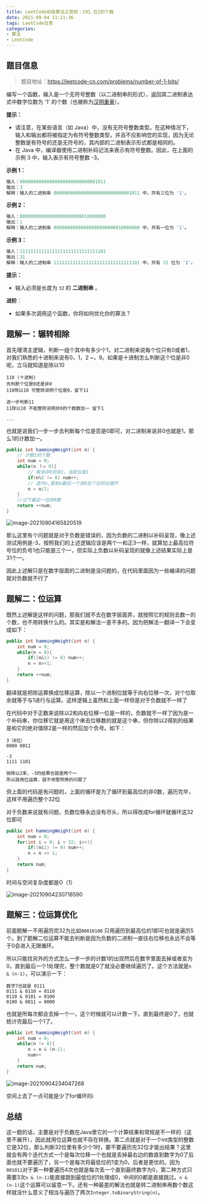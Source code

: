 ```yaml
---
title: LeetCode初级算法之其他：191.位1的个数
date: 2021-09-04 11:21:36
tags: LeetCode日常
categories: 
- 算法
- LeetCode
---
```


## 题目信息

> 题目地址：https://leetcode-cn.com/problems/number-of-1-bits/

编写一个函数，输入是一个无符号整数（以二进制串的形式），返回其二进制表达式中数字位数为 '1' 的个数（也被称为[汉明重量](https://baike.baidu.com/item/汉明重量)）。

**提示：**

* 请注意，在某些语言（如 Java）中，没有无符号整数类型。在这种情况下，输入和输出都将被指定为有符号整数类型，并且不应影响您的实现，因为无论整数是有符号的还是无符号的，其内部的二进制表示形式都是相同的。
* 在 Java 中，编译器使用二进制补码记法来表示有符号整数。因此，在上面的 示例 3 中，输入表示有符号整数 -3。

**示例 1：**

```java
输入：00000000000000000000000000001011
输出：3
解释：输入的二进制串 00000000000000000000000000001011 中，共有三位为 '1'。
```

**示例 2：**

```java
输入：00000000000000000000000010000000
输出：1
解释：输入的二进制串 00000000000000000000000010000000 中，共有一位为 '1'。
```

**示例 3：**

```java
输入：11111111111111111111111111111101
输出：31
解释：输入的二进制串 11111111111111111111111111111101 中，共有 31 位为 '1'。
```

**提示：**

- 输入必须是长度为 `32` 的 **二进制串** 。

**进阶**：

- 如果多次调用这个函数，你将如何优化你的算法？



## 题解一：辗转相除

首先理清主逻辑，判断一组个其中有多少个1，对二进制来说每个位只有0或者1，对我们熟悉的十进制来说有0，1，2 ~，9。如果是十进制怎么判断这个位是非0呢，立马就知道是除以10

```
110 (十进制)
先判断个位是0还是非0
110除以10 可整除说明个位是0，留下11

进一步判断11
11除以10 不能整除说明非0的个数数加一 留下1

...
```

也就是说我们一步一步去判断每个位是否是0即可，对二进制来说非0也就是1，那么1的计数加一。

```java
public int hammingWeight(int n) {
    // 计数1的个数
    int num = 0;
    while(n ！= 0){
        // 取余非0则余1，当前位是1
        if(n%2 != 0) num++;
        // 迭代n,直到n最后一个非0在个位则出循环
        n = n/2;
    }
    //记下最后一位非0数
    return ++num;
}
```

![image-20210904165820519](https://gitee-imagehost.oss-cn-beijing.aliyuncs.com/image_host/image-20210904165820519.png)

那么这里有个问题就是对于负数是错误的，因为负数的二进制以补码呈现，像上述测试用例是-3，按照我们的上述逻辑应该是两个一和正3一样，就算加上最高位符号位的负号1也只能是三个一，但实际上负数以补码呈现的就像上述结果实际上是31个一。

因此上述解只是在数字层面的二进制是没问题的，在代码里面因为一些编译的问题就对负数就不行了



## 题解二：位运算

既然上述解是这样的问题，那我们就不去在数字层面弄，就按照它的规则去数一的个数，也不用转换什么的。其实是和解法一差不多的。因为把解法一翻译一下会变成如下：

```java
public int hammingWeight(int n) {
    int num = 0;
    while(n = 0){
        if((n&1) != 0) num++;
        n = n>>1;
    }
    return ++num;
}
```

翻译就是把除运算换成位移运算，除以一个进制位就等于向右位移一次，对个位取余就等于与1进行与运算。这样逻辑上虽然和上面一样但是对于负数就不一样了

在代码中对于正数来说除以2和向右位移一位是一样的，负数就不一样了因为是一个补码串，你位移它就是用这个串去位移数的就是这个串，但你除以2得到的结果是和它的绝对值除2是一样的然后加个负号。如下：

```
3（8位）
0000 0011

-3
1111 1101

按除以2来，-3的结果也就是两个一
所以就用位运算，就不用管转换的问题了
```

但上面的代码是有问题的，上面的循环是为了循环到最高位的非0数，遍历完毕，这样不用遍历整个32位

对于负数来说就有问题，负数位移永远没有尽头，所以得改成for循环就循环这32位即可

```java
public int hammingWeight(int n) {
    int num = 0;
    for(int i = 0; i < 32; i++){
        if((n&1) != 0) num++;
        n = n >> 1;
    }
    return num;
}
```

时间与空间复杂度都是O（1）

![image-20210904230718590](https://gitee-imagehost.oss-cn-beijing.aliyuncs.com/image_host/image-20210904230718590.png)



## 题解三：位运算优化

前面题解一不用遍历完32为比如`00010100` 只用遍历到最高位的1即可也就是遍历5个。到了题解二位运算不能去判断是因为负数的二进制一直往右位移也永远不会等于0会进入无限循环。

所以只能找另外的方式怎么一步一步的计数1的出现然后在数字里面去掉或者变为0，直到最后一个1处理完，整个数就是0了就没必要继续遍历了。这个方法就是`n & (n-1)`，可以演示一下：

```
数字7也就是 0111
0111 & 0110 = 0110
0110 & 0101 = 0100
0100 & 0011 = 0000
```

也就是所每次都会去掉一个一，这个时候就可以计数一下。直到最终是0了，也就统计完最后一个1了。

```java
public int hammingWeight(int n) {
    int num = 0;
    while(n != 0){
        n = n & (n-1);
        num++
    }
    return num;
}
```

![image-20210904234047268](https://gitee-imagehost.oss-cn-beijing.aliyuncs.com/image_host/image-20210904234047268.png)

空间上去了一点可能是少了for循环的i



## 总结

这一题的话，主要是对于负数在Java里它的一个计算结果和常规是不一样的（这里不展开），因此就用位运算也就不存在转换。第二点就是对于一个int类型的整数它是32位，那么判断32位里有多少个1时，要不要遍历完32位才能出结果？这里就会有两个迭代方式一个是每次位移一个也就是丢掉最右边的数直到数字为0了后面也就不要遍历了，另一个是每次将最低位的1变为0，后者是更优的。因为`001011`对于第一种要遍历4次也就是每次丢一个直到最终数字为0，第二种方式只需要3次`n & (n-1)`能直接跳到最低位的1处理成0，中间的0都是直接跳过。`n & (n-1)`这个运算可以留意一下。还有一种最差的解法也就是转二进制串再数个数这样就没什么意义了相当与遍历了两次`Integer.toBinaryString(n)`。